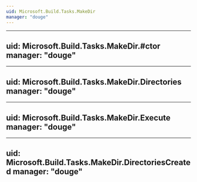 ```yaml
---
uid: Microsoft.Build.Tasks.MakeDir
manager: "douge"
---
```


---
uid: Microsoft.Build.Tasks.MakeDir.#ctor
manager: "douge"
---

---
uid: Microsoft.Build.Tasks.MakeDir.Directories
manager: "douge"
---

---
uid: Microsoft.Build.Tasks.MakeDir.Execute
manager: "douge"
---

---
uid: Microsoft.Build.Tasks.MakeDir.DirectoriesCreated
manager: "douge"
---

